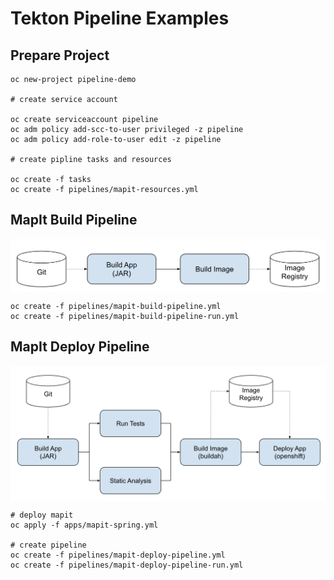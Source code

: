 # Tekton Pipeline Examples


## Prepare Project

```
oc new-project pipeline-demo

# create service account

oc create serviceaccount pipeline
oc adm policy add-scc-to-user privileged -z pipeline
oc adm policy add-role-to-user edit -z pipeline

# create pipline tasks and resources

oc create -f tasks
oc create -f pipelines/mapit-resources.yml
```

## MapIt Build Pipeline

<img align="center" width="600" src="images/mapit-build-pipeline.png">

```
oc create -f pipelines/mapit-build-pipeline.yml
oc create -f pipelines/mapit-build-pipeline-run.yml
```

## MapIt Deploy Pipeline

<img align="center" width="700" src="images/mapit-deploy-pipeline.png">

```
# deploy mapit
oc apply -f apps/mapit-spring.yml

# create pipeline
oc create -f pipelines/mapit-deploy-pipeline.yml
oc create -f pipelines/mapit-deploy-pipeline-run.yml
```